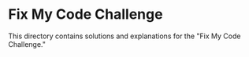 # Fix My Code Challenge

This directory contains solutions and explanations for the "Fix My Code Challenge."